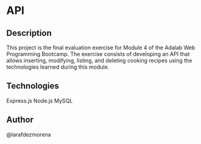
# API 




##  Description
This project is the final evaluation exercise for Module 4 of the Adalab Web Programming Bootcamp. The exercise consists of developing an API that allows inserting, modifying, listing, and deleting cooking recipes using the technologies learned during this module.
## Technologies

Express.js 
Node.js 
MySQL
## Author
@larafdezmorena